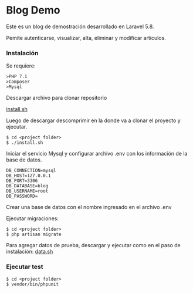 # Blog Demo

Este es un blog de demostración desarrollado en Laravel 5.8.

Pemite autenticarse, visualizar, alta, eliminar y modificar artículos.

### Instalación 

Se requiere:
```
>PHP 7.1
>Composer
>Mysql 
```
Descargar archivo para clonar repositorio 

[install.sh](https://gist.github.com/luciobian/982d344ec1f93f97b040ec7c649b7228/archive/c03b0ff186068c5cdfe04efbb94dab23537844bd.zip)

Luego de descargar descomprimir en la donde va a clonar el proyecto y ejecutar.

```
$ cd <project folder>
$ ./install.sh
```
Iniciar el servicio Mysql y configurar archivo .env con los información de la base de datos.
```
DB_CONNECTION=mysql
DB_HOST=127.0.0.1
DB_PORT=3306
DB_DATABASE=blog
DB_USERNAME=root
DB_PASSWORD=
```
Crear una base de datos con el nombre ingresado en el archivo .env

Ejecutar migraciones:
```
$ cd <project folder>
$ php artisan migrate
```    
Para agregar datos de prueba, descargar y ejecutar como en el paso de instalación:
[data.sh](https://gist.github.com/luciobian/dc0c23106687ad260bd3693ed0b0a522/archive/6125f98c97e6c4713dfd5a3b51cb5f88e21c1a6e.zip)

### Ejecutar test
```
$ cd <project folder>
$ vendor/bin/phpunit
```
